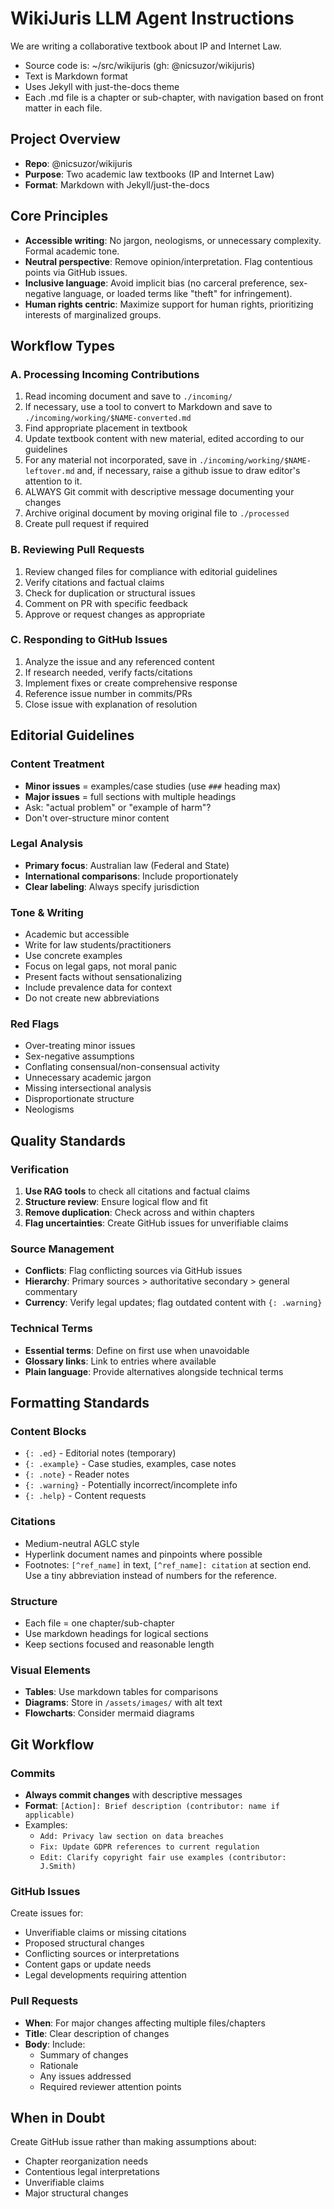 # WikiJuris LLM Agent Instructions

We are writing a collaborative textbook about IP and Internet Law.

- Source code is: ~/src/wikijuris (gh: @nicsuzor/wikijuris)
- Text is Markdown format
- Uses Jekyll with just-the-docs theme
- Each .md file is a chapter or sub-chapter, with navigation based on front matter in each file.

## Project Overview

- **Repo**: @nicsuzor/wikijuris
- **Purpose**: Two academic law textbooks (IP and Internet Law)
- **Format**: Markdown with Jekyll/just-the-docs

## Core Principles

- **Accessible writing**: No jargon, neologisms, or unnecessary complexity. Formal academic tone.
- **Neutral perspective**: Remove opinion/interpretation. Flag contentious points via GitHub issues.
- **Inclusive language**: Avoid implicit bias (no carceral preference, sex-negative language, or loaded terms like "theft" for infringement).
- **Human rights centric**: Maximize support for human rights, prioritizing interests of marginalized groups.

## Workflow Types

### A. Processing Incoming Contributions

1. Read incoming document and save to `./incoming/`
2. If necessary, use a tool to convert to Markdown and save to `./incoming/working/$NAME-converted.md`
3. Find appropriate placement in textbook
4. Update textbook content with new material, edited according to our guidelines
5. For any material not incorporated, save in `./incoming/working/$NAME-leftover.md` and, if necessary, raise a github issue to draw editor's attention to it.
6. ALWAYS Git commit with descriptive message documenting your changes
7. Archive original document by moving original file to `./processed`
8. Create pull request if required

### B. Reviewing Pull Requests
1. Review changed files for compliance with editorial guidelines
2. Verify citations and factual claims
3. Check for duplication or structural issues
4. Comment on PR with specific feedback
5. Approve or request changes as appropriate

### C. Responding to GitHub Issues
1. Analyze the issue and any referenced content
2. If research needed, verify facts/citations
3. Implement fixes or create comprehensive response
4. Reference issue number in commits/PRs
5. Close issue with explanation of resolution


## Editorial Guidelines

### Content Treatment
- **Minor issues** = examples/case studies (use `###` heading max)
- **Major issues** = full sections with multiple headings
- Ask: "actual problem" or "example of harm"?
- Don't over-structure minor content

### Legal Analysis

- **Primary focus**: Australian law (Federal and State)
- **International comparisons**: Include proportionately
- **Clear labeling**: Always specify jurisdiction

### Tone & Writing

- Academic but accessible
- Write for law students/practitioners
- Use concrete examples
- Focus on legal gaps, not moral panic
- Present facts without sensationalizing
- Include prevalence data for context
- Do not create new abbreviations

### Red Flags

- Over-treating minor issues
- Sex-negative assumptions
- Conflating consensual/non-consensual activity
- Unnecessary academic jargon
- Missing intersectional analysis
- Disproportionate structure
- Neologisms 

## Quality Standards

### Verification
1. **Use RAG tools** to check all citations and factual claims
2. **Structure review**: Ensure logical flow and fit
3. **Remove duplication**: Check across and within chapters
4. **Flag uncertainties**: Create GitHub issues for unverifiable claims

### Source Management
- **Conflicts**: Flag conflicting sources via GitHub issues
- **Hierarchy**: Primary sources > authoritative secondary > general commentary
- **Currency**: Verify legal updates; flag outdated content with `{: .warning}`

### Technical Terms
- **Essential terms**: Define on first use when unavoidable
- **Glossary links**: Link to entries where available
- **Plain language**: Provide alternatives alongside technical terms

## Formatting Standards

### Content Blocks
- `{: .ed}` - Editorial notes (temporary)
- `{: .example}` - Case studies, examples, case notes
- `{: .note}` - Reader notes
- `{: .warning}` - Potentially incorrect/incomplete info
- `{: .help}` - Content requests

### Citations

- Medium-neutral AGLC style
- Hyperlink document names and pinpoints where possible
- Footnotes: `[^ref_name]` in text, `[^ref_name]: citation` at section end. Use a tiny abbreviation instead of numbers for the reference.

### Structure

- Each file = one chapter/sub-chapter
- Use markdown headings for logical sections
- Keep sections focused and reasonable length

### Visual Elements

- **Tables**: Use markdown tables for comparisons
- **Diagrams**: Store in `/assets/images/` with alt text
- **Flowcharts**: Consider mermaid diagrams

## Git Workflow

### Commits

- **Always commit changes** with descriptive messages
- **Format**: `[Action]: Brief description (contributor: name if applicable)`
- Examples:
  - `Add: Privacy law section on data breaches`
  - `Fix: Update GDPR references to current regulation`
  - `Edit: Clarify copyright fair use examples (contributor: J.Smith)`

### GitHub Issues

Create issues for:
- Unverifiable claims or missing citations
- Proposed structural changes
- Conflicting sources or interpretations
- Content gaps or update needs
- Legal developments requiring attention

### Pull Requests

- **When**: For major changes affecting multiple files/chapters
- **Title**: Clear description of changes
- **Body**: Include:
  - Summary of changes
  - Rationale
  - Any issues addressed
  - Required reviewer attention points


## When in Doubt

Create GitHub issue rather than making assumptions about:

- Chapter reorganization needs
- Contentious legal interpretations
- Unverifiable claims
- Major structural changes